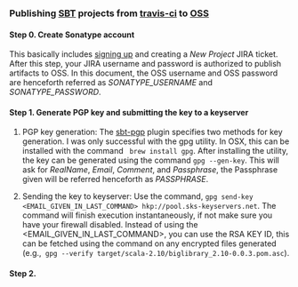 ### Publishing [SBT](http://www.scala-sbt.org) projects from [travis-ci](https://travis-ci.org/r) to [OSS](https://oss.sonatype.org/)

#### Step 0. Create Sonatype account

This basically includes [signing up](https://issues.sonatype.org/secure/Signup!default.jspa) and creating a *New Project* JIRA ticket. After this step, your JIRA username and password is authorized to publish artifacts to OSS.
In this document, the OSS username and OSS password are henceforth referred as *SONATYPE_USERNAME* and *SONATYPE_PASSWORD*.

#### Step 1. Generate PGP key and submitting the key to a keyserver

1. PGP key generation: The [sbt-pgp](http://www.scala-sbt.org/sbt-pgp/) plugin specifies two methods for key generation. I was only successful with the gpg utility. In OSX, this can be installed with the command
` brew install gpg`. After installing the utility, the key can be generated using the command `gpg --gen-key`. This will ask for *RealName*, *Email*, *Comment*, and *Passphrase*, the Passphrase given will be referred henceforth as *PASSPHRASE*.

2. Sending the key to keyserver: Use the command, `gpg send-key <EMAIL_GIVEN_IN_LAST_COMMAND> hkp://pool.sks-keyservers.net`. The command will finish execution instantaneously, if not make sure you have your firewall disabled. 
Instead of using the <EMAIL_GIVEN_IN_LAST_COMMAND>, you can use the RSA KEY ID, this can be fetched using the command on any encrypted files generated (e.g.,` gpg --verify target/scala-2.10/biglibrary_2.10-0.0.3.pom.asc`).



#### Step 2. 

 

